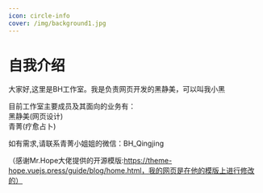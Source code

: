 ```yaml
---
icon: circle-info
cover: /img/background1.jpg
---
```


# 自我介绍

大家好,这里是BH工作室。我是负责网页开发的黑静美，可以叫我小黑<br>

目前工作室主要成员及其面向的业务有：<br>
黑静美(网页设计)<br>
青菁(疗愈占卜)<br>

如有需求,请联系青菁小姐姐的微信：BH_Qingjing

（感谢Mr.Hope大佬提供的开源模版:https://theme-hope.vuejs.press/guide/blog/home.html，我的网页是在他的模版上进行修改的）
